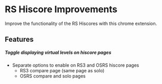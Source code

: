 # RS Hiscore Improvements

Improve the functionality of the RS Hiscores with this chrome extension.

## Features

##### Toggle displaying virtual levels on hiscore pages
* Separate options to enable on RS3 and OSRS hiscore pages
  * RS3 compare page (same page as solo)
  * OSRS compare and solo pages
